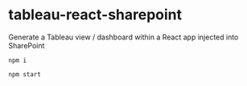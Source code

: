 # tableau-react-sharepoint
Generate a Tableau view / dashboard within a React app injected into SharePoint

```
npm i

npm start
```